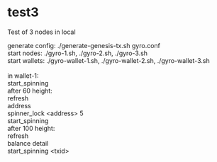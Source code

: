 # test3
Test of 3 nodes in local

generate config: ./generate-genesis-tx.sh gyro.conf<br/>
start nodes: ./gyro-1.sh, ./gyro-2.sh, ./gyro-3.sh<br/>
start wallets: ./gyro-wallet-1.sh, ./gyro-wallet-2.sh, ./gyro-wallet-3.sh
<br/><br/>
in wallet-1:<br/>
start_spinning<br/>
after 60 height:<br/>
refresh<br/>address<br/>spinner_lock \<address\> 5<br/>start_spinning<br/>
after 100 height:<br/>refresh<br/>balance detail<br/>start_spinning \<txid\><br/>
